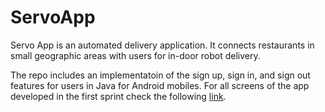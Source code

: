 # ServoApp
Servo App is an automated delivery application. It connects restaurants in small geographic areas with users for in-door robot delivery.

The repo includes an implementatoin of the sign up, sign in, and sign out features for users in Java for Android mobiles. For all screens of the app developed in the first sprint check the following [link](https://www.figma.com/file/SlpByGuL9XiOyFYuXDtyLf/SERVO?node-id=0%3A1&t=50ZA95YHlpVPSiaR-1). 
